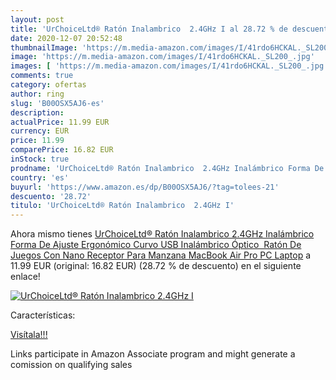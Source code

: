 ```yaml
---
layout: post
title: 'UrChoiceLtd® Ratón Inalambrico  2.4GHz I al 28.72 % de descuento'
date: 2020-12-07 20:52:48
thumbnailImage: 'https://m.media-amazon.com/images/I/41rdo6HCKAL._SL200_.jpg'
image: 'https://m.media-amazon.com/images/I/41rdo6HCKAL._SL200_.jpg'
images: [ 'https://m.media-amazon.com/images/I/41rdo6HCKAL._SL200_.jpg' ]
comments: true
category: ofertas
author: ring
slug: 'B00OSX5AJ6-es'
description:
actualPrice: 11.99 EUR
currency: EUR
price: 11.99
comparePrice: 16.82 EUR
inStock: true
prodname: 'UrChoiceLtd® Ratón Inalambrico  2.4GHz Inalámbrico Forma De Ajuste Ergonómico Curvo USB Inalámbrico Óptico  Ratón De Juegos Con Nano Receptor Para Manzana MacBook Air Pro PC Laptop'
country: 'es'
buyurl: 'https://www.amazon.es/dp/B00OSX5AJ6/?tag=tolees-21'
descuento: '28.72'
titulo: 'UrChoiceLtd® Ratón Inalambrico  2.4GHz I'
---
```


Ahora mismo tienes [UrChoiceLtd® Ratón Inalambrico  2.4GHz Inalámbrico Forma De Ajuste Ergonómico Curvo USB Inalámbrico Óptico  Ratón De Juegos Con Nano Receptor Para Manzana MacBook Air Pro PC Laptop](https://www.amazon.es/dp/B00OSX5AJ6/?tag=tolees-21) a 11.99 EUR (original: 16.82 EUR) (28.72 %  de descuento) en el siguiente enlace!

[![UrChoiceLtd® Ratón Inalambrico  2.4GHz I](https://m.media-amazon.com/images/I/41rdo6HCKAL._SL200_.jpg)](https://www.amazon.es/dp/B00OSX5AJ6/?tag=tolees-21)

Características:


[Visítala!!!](https://www.amazon.es/dp/B00OSX5AJ6/?tag=tolees-21)

Links participate in Amazon Associate program and might generate a comission on qualifying sales
